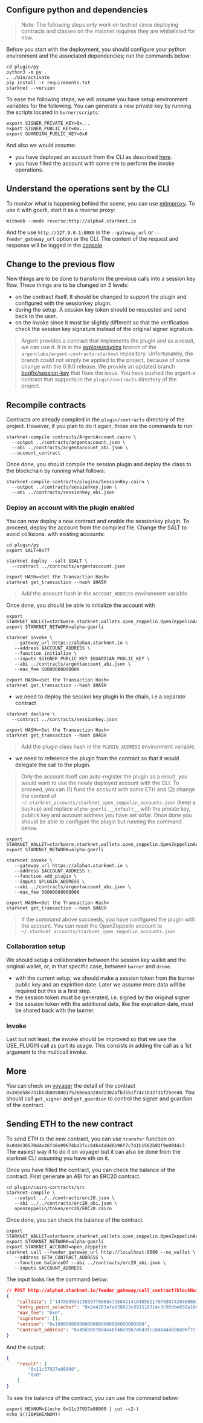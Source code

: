 ## Configure python and dependencies

> Note:
> The following steps only work on testnet since deploying contracts and
> classes on the mainnet requires they are whitelisted for now.

Before you start with the deployment, you should configure your python
environment and the associated dependencies; run the commands below:

```shell
cd plugin/py
python3 -m py .
. ./bin/activate
pip install -r requirements.txt
starknet --version
```

To ease the following steps, we will assume you have setup environment
variables for the following. You can generate a new private key by running
the scripts located in `burner/scripts`:

```shell
export SIGNER_PRIVATE_KEY=0x...
export SIGNER_PUBLIC_KEY=0x...
export GUARDIAN_PUBLIC_KEY=0x0
```

And also we would assume:

- you have deployed an account from the CLI as described
  [here](https://www.cairo-lang.org/docs/hello_starknet/account_setup.html).
- you have filled the account with some `ETH` to perform the invoke operations.

## Understand the operations sent by the CLI

To monitor what is happening behind the scene, you can use
[mitmproxy](https://mitmproxy.org/). To use it with goerli, start it as a
reverse proxy:

```shell
mitmweb --mode reverse:http://alpha4.starknet.io
```

And the use `http://127.0.0.1:8080` in the `--gateway_url` or
`--feeder_gateway_url` option or the CLI. The content of the request and
response will be logged in the [console](http://127.0.0.1:8081)

## Change to the previous flow

New things are to be done to transform the previous calls into a session key
flow. These things are to be changed on 3 levels:
- on the contract itself. It should be changed to support the plugin and
  configured with the sessionkey plugin.
- during the setup. A session key token should be requested and send back to
the user.
- on the invoke since it must be slightly different so that the verification
  check the session key signature instead of the original signer signature.

> Argent provides a contract that implements the plugin and as a result, we can
> use it. It is in the
> [explore/plugins](https://github.com/argentlabs/argent-contracts-starknet/tree/explore/plugins)
> branch of the `argentlabs/argent-contracts-starknet` repository.
> Unfortunately, the branch could not simply be applied to the project, because 
> of some change with the 0.9.0 release. We provide an updated branch
> [bugfix/session-key](https://github.com/gregoryguillou/argent-contracts-starknet/tree/bugfix/session-key)
> that fixes the issue. You have pushed the argent-x contract that supports in
>  the `plugin/contracts` directory of the project.

## Recompile contracts

Contracts are already compiled in the `plugin/contracts` directory of the project.
However, if you plan to do it again, those are the commands to run:

```shell
starknet-compile contracts/ArgentAccount.cairo \
  --output ../contracts/argentaccount.json \
  --abi ../contracts/argentaccount_abi.json \
  --account_contract
```

Once done, you should compile the session plugin and deploy the class to the
blockchain by running what follows:

```shell
starknet-compile contracts/plugins/SessionKey.cairo \
  --output ../contracts/sessionkey.json \
  --abi ../contracts/sessionkey_abi.json
```

### Deploy an account with the plugin enabled

You can now deploy a new contract and enable the sessionkey plugin. To proceed,
deploy the account from the compiled file. Change the SALT to avoid collisions.
with existing accounts:

```shell
cd plugin/py
export SALT=0x77

starknet deploy --salt $SALT \
  --contract ../contracts/argentaccount.json

export HASH=<Set the Transaction Hash>
starknet get_transaction --hash $HASH
```

> Add the account hash in the `ACCOUNT_ADDRESS` environment variable.

Once done, you should be able to initialize the account with 

```shell
export STARKNET_WALLET=starkware.starknet.wallets.open_zeppelin.OpenZeppelinAccount
export STARKNET_NETWORK=alpha-goerli

starknet invoke \
   --gateway_url https://alpha4.starknet.io \
   --address $ACCOUNT_ADDRESS \
   --function initialize \
   --inputs $SIGNER_PUBLIC_KEY $GUARDIAN_PUBLIC_KEY \
   --abi ../contracts/argentaccount_abi.json \
   --max_fee 50000000000000

export HASH=<Set the Transaction Hash>
starknet get_transaction --hash $HASH
```

- we need to deploy the session key plugin in the chain, i.e a separate
  contract

```shell
starknet declare \
  --contract ../contracts/sessionkey.json

export HASH=<Set the Transaction Hash>
starknet get_transaction --hash $HASH
```

> Add the plugin class hash in the `PLUGIN_ADDRESS` environment variable.

- we need to reference the plugin from the contract so that it would delegate
  the call to the plugin.

> Only the account itself can auto-register the plugin as a result, you would want
> to use the newly deployed account with the CLI. To proceed, you can (1) fund the
> account with some ETH and (2) change the content of 
> `~/.starknet_accounts/starknet_open_zeppelin_accounts.json` (keep a backup) and 
> replace `alpha-goerli.__default__` with the private key, publick key and account
> address you have set sofar. Once done you should be able to configure the plugin
> but running the command below.

```shell
export STARKNET_WALLET=starkware.starknet.wallets.open_zeppelin.OpenZeppelinAccount
export STARKNET_NETWORK=alpha-goerli

starknet invoke \
   --gateway_url https://alpha4.starknet.io \
   --address $ACCOUNT_ADDRESS \
   --function add_plugin \
   --inputs $PLUGIN_ADDRESS \
   --abi ../contracts/argentaccount_abi.json \
   --max_fee 50000000000000

export HASH=<Set the Transaction Hash>
starknet get_transaction --hash $HASH
```

> If the command above succeeds, you have configured the plugin with the
> account. You can reset the OpenZeppelin account to
> `~/.starknet_accounts/starknet_open_zeppelin_accounts.json`

### Collaboration setup

We should setup a collaboration between the session key wallet and the original
wallet, or, in that specific case, between `burner` and `drone`.

- with the current setup, we should make a session token from the burner public
  key and an expirition date. Later we assume more data will be required but
  this is a first step.
- the session token must be generated, i.e. signed by the original signer
- the session token with the additional data, like the expiration date, must
  be shared back with the burner.

### Invoke

Last but not least, the invoke should be improved so that we use the USE_PLUGIN
call as part its usage. This consists in adding the call as a 1st argument to
the multicall invoke.

## More


You can check on [voyager](https://goerli.voyager.online) the detail of the
contract `0x345058e731bb3b809880175260eaaa284d2302afb3551f74c1832731f25ee40`.
You should call `get_signer` and `get_guardian` to control the signer and
guardian of the contract.

## Sending ETH to the new contract

To send ETH to the new contract, you can use `transfer` function on `0x049d36570d4e46f48e99674bd3fcc84644ddd6b96f7c741b1562b82f9e004dc7`. The easiest way it to do it on voyager but it can also be done from the starknet CLI assuming you have eth on it.

Once you have filled the contract, you can check the balance of the contract. First generate an ABI for an ERC20 contract.

```shell
cd plugin/cairo-contracts/src
starknet-compile \
   --output ../../contracts/erc20.json \
   --abi ../../contracts/erc20_abi.json \
   openzeppelin/token/erc20/ERC20.cairo
```

Once done, you can check the balance of the contract.

```shell
export STARKNET_WALLET=starkware.starknet.wallets.open_zeppelin.OpenZeppelinAccount
export STARKNET_NETWORK=alpha-goerli
export STARKNET_ACCOUNT=open_zeppelin
starknet call --feeder_gateway_url http://localhost:8080 --no_wallet \
   --address $ETH_CONTRACT_ADDRESS \
   --function balanceOf --abi ../contracts/erc20_abi.json \
   --inputs $ACCOUNT_ADDRESS
```

The input looks like the command below:

```json
// POST http://alpha4.starknet.io/feeder_gateway/call_contract?blockNumber=null HTTP/1.1
{
	"calldata": ["1478889342385977866847350421410405821707989742040860331696169838368143044160"],
	"entry_point_selector": "0x2e4263afad30923c891518314c3c95dbe830a16874e8abc5777a9a20b54c76e",
	"max_fee": "0x0",
	"signature": [],
	"version": "0x100000000000000000000000000000000",
	"contract_address": "0x49d36570d4e46f48e99674bd3fcc84644ddd6b96f7c741b1562b82f9e004dc7"
}
```

And the output:

```json
{
    "result": [
        "0x11c37937e08000",
        "0x0"
    ]
}
```

To see the balance of the contract, you can use the command below:

```shell
export HEXNUM=$(echo 0x11c37937e08000 | cut -c2-)
echo $((16#$HEXNUM))
```
